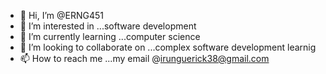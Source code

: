 - 👋 Hi, I’m @ERNG451
- 👀 I’m interested in ...software development
- 🌱 I’m currently learning ...computer science
- 💞️ I’m looking to collaborate on ...complex software development learnig
- 📫 How to reach me ...my email @irunguerick38@gmail.com

<!---
ERNG451/ERNG451 is a ✨ special ✨ repository because its `README.md` (this file) appears on your GitHub profile.
You can click the Preview link to take a look at your changes.
--->
